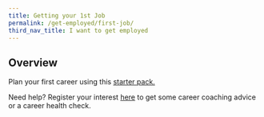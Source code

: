 ```yaml
---
title: Getting your 1st Job
permalink: /get-employed/first-job/
third_nav_title: I want to get employed
---
```


## Overview

Plan your first career using this [starter pack.](https://www.wsg.gov.sg/content/dam/ssg-wsg/wsg/general/WSG_CareerStarter_Pages%20for%20Web_V2501.pdf)


Need help? Register your interest [here](https://form.gov.sg/#!/5d8c8167f23aa800126bb9d9) to get some career coaching advice or a career health check.


